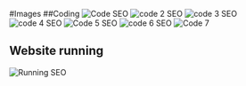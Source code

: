 #Images
##Coding
![Code SEO](https://github.com/user-attachments/assets/39f6e954-fd44-4725-b752-de5ed4eafa45)
![code 2 SEO](https://github.com/user-attachments/assets/f2259a32-4929-4c04-9fd0-d40db28d427c)
![code 3 SEO](https://github.com/user-attachments/assets/88fd6009-06a6-45e3-aa69-a0451870d03a)
![code 4 SEO](https://github.com/user-attachments/assets/c114c847-70c2-4116-9c74-10a31ac966c6)
![Code 5 SEO](https://github.com/user-attachments/assets/9c0a3dbc-48d6-43d5-92e7-2221d62edcb4)
![code 6 SEO](https://github.com/user-attachments/assets/3a43b6bb-0808-4012-95bc-31ee6adca32b)
![Code 7](https://github.com/user-attachments/assets/acf86a5f-972f-4b04-95ff-041a9baddadc)

## Website running
![Running SEO](https://github.com/user-attachments/assets/146c9972-bf7f-4f51-a663-85e4da1bd2f7)
